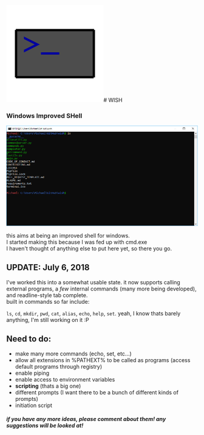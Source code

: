 ![Icon](https://raw.githubusercontent.com/Michael78912/wish/master/img/ico.png)# WISH
### Windows Improved SHell

![LS command](https://raw.githubusercontent.com/Michael78912/wish/master/img/ls.PNG)

this aims at being an improved shell for windows.  
I started making this because I was fed up with cmd.exe  
I haven't thought of anything else to put here yet, so there you go.  

## UPDATE:  July 6, 2018
I've worked this into a somewhat usable state. it now supports calling external programs, a _few_ internal commands (many more being developed), and readline-style tab complete.  
built in commands so far include:

`ls`, `cd`, `mkdir`, `pwd`, `cat`, `alias`, `echo`, `help`, `set`. yeah, I know thats barely anything, I'm still working on it :P  

## Need to do:
- make many more commands (echo, set, etc...)
- allow all extensions in %PATHEXT% to be called as programs (access default programs through registry)
- enable piping
- enable access to environment variables
- **scripting** (thats a big one)
- different prompts (I want there to be a bunch of different kinds of prompts)
- initiation script

#### *if you have any more ideas, please comment about them! any suggestions will be looked at!*
